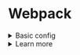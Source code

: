 # Webpack
<details>
<summary>Basic config</summary>

- install npm first
- for working with styles import css file into js file, where we use the styles, by default webpack's css loader adds `<link rel="stylesheet">`

```bash
# for webpack usage
$ npm i -DE webpack
$ npm i -DE webpack-cli

# optional, if dev server needed
$ npm i -DE webpack-dev-server
```

```JavaScript
// webpack.config.js
// for the proper path configs for different OS
const path = require('path');

module.exports = {
  // build mode
  mode: 'development',
  // application entry point
  entry: './src/main.js',
  // settings for the output file
  output: {
    filename: 'bundle.js',
    // __dirname is a root directory of our app
    path: path.join(__dirname, 'public')
  },
  devtool: 'source-maps',
  devServer: {
    // where to look for a build
    contentBase: path.join(__dirname, 'public'),
    // detects changes in js files and reloads a page
    watchContentBase: true
  },
  module: {
    rules: [{
      // what files to look for (.scss, .css here)
      test: /\.s?css/,
      // style-loader handles the importing of the files (injects css into DOM as link tag by default)
      // css-loader handles the css code (resolves the css file)
      // order matters (from right to left css, style)
      use: ['style-loader', 'css-loader']
    }]
  }
};
```

```JavaScript
// component.js
import "./src/style.css";
```

</details>

<details>
<summary>Learn more</summary>

- [Webpack official](https://webpack.js.org/)

</details>
